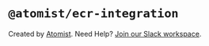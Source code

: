 # `@atomist/ecr-integration`

[docker-login]:
    https://medium.com/@mohitshrestha02/how-to-login-to-amazon-ecr-and-store-your-local-docker-images-with-an-example-9aa845c4134c
[ecr-event-bridge]:
    https://docs.aws.amazon.com/AmazonECR/latest/userguide/ecr-eventbridge.html

Created by [Atomist][atomist]. Need Help? [Join our Slack workspace][slack].

[atomist]: https://atomist.com/ "Atomist - How Teams Deliver Software"
[slack]: https://join.atomist.com/ "Atomist Community Slack"
